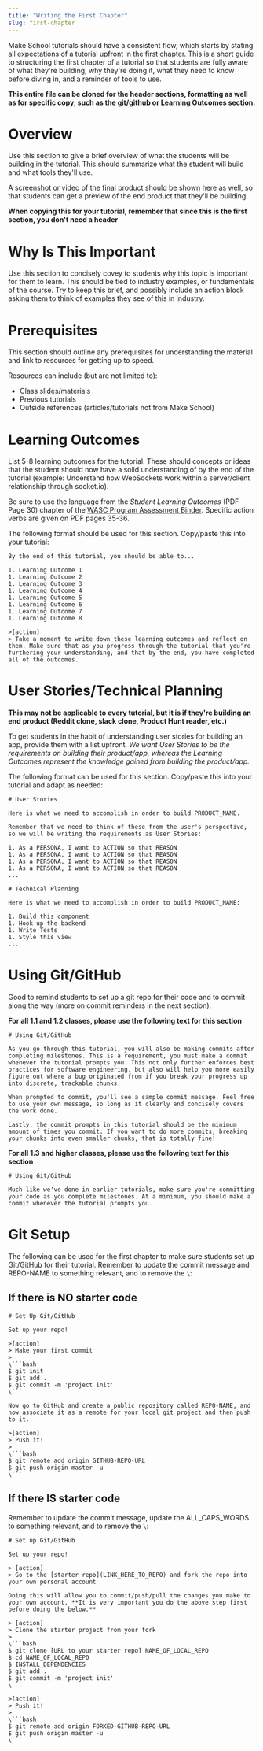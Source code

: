 ```yaml
---
title: "Writing the First Chapter"
slug: first-chapter
---
```


Make School tutorials should have a consistent flow, which starts by stating all expectations of a tutorial upfront in the first chapter. This is a short guide to structuring the first chapter of a tutorial so that students are fully aware of what they're building, why they're doing it, what they need to know before diving in, and a reminder of tools to use.

**This entire file can be cloned for the header sections, formatting as well as for specific copy, such as the git/github or Learning Outcomes section.**

# Overview

Use this section to give a brief overview of what the students will be building in the tutorial. This should summarize what the student will build and what tools they'll use.

A screenshot or video of the final product should be shown here as well, so that students can get a preview of the end product that they'll be building.

**When copying this for your tutorial, remember that since this is the first section, you don't need a header**

# Why Is This Important

Use this section to concisely covey to students why this topic is important for them to learn. This should be tied to industry examples, or fundamentals of the course. Try to keep this brief, and possibly include an action block asking them to think of examples they see of this in industry.

# Prerequisites

This section should outline any prerequisites for understanding the material and link to resources for getting up to speed.

Resources can include (but are not limited to):

- Class slides/materials
- Previous tutorials
- Outside references (articles/tutorials not from Make School)

# Learning Outcomes

List 5-8 learning outcomes for the tutorial. These should concepts or ideas that the student should now have a solid understanding of by the end of the tutorial (example: Understand how WebSockets work within a server/client relationship through socket.io).

Be sure to use the language from the _Student Learning Outcomes_ (PDF Page 30) chapter of the [WASC Program Assessment Binder](https://drive.google.com/open?id=15GeE0LsGH73TNk2BVHd8VgbKnDb80N2j). Specific action verbs are given on PDF pages 35-36.

The following format should be used for this section. Copy/paste this into your tutorial:

```
By the end of this tutorial, you should be able to...

1. Learning Outcome 1
1. Learning Outcome 2
1. Learning Outcome 3
1. Learning Outcome 4
1. Learning Outcome 5
1. Learning Outcome 6
1. Learning Outcome 7
1. Learning Outcome 8

>[action]
> Take a moment to write down these learning outcomes and reflect on them. Make sure that as you progress through the tutorial that you're furthering your understanding, and that by the end, you have completed all of the outcomes.
```

# User Stories/Technical Planning

**This may not be applicable to every tutorial, but it is if they're building an end product (Reddit clone, slack clone, Product Hunt reader, etc.)**

To get students in the habit of understanding user stories for building an app, provide them with a list upfront. _We want User Stories to be the requirements on building their product/app, whereas the Learning Outcomes represent the knowledge gained from building the product/app._

The following format can be used for this section. Copy/paste this into your tutorial and adapt as needed:

```
# User Stories

Here is what we need to accomplish in order to build PRODUCT_NAME.

Remember that we need to think of these from the user's perspective, so we will be writing the requirements as User Stories:

1. As a PERSONA, I want to ACTION so that REASON
1. As a PERSONA, I want to ACTION so that REASON
1. As a PERSONA, I want to ACTION so that REASON
1. As a PERSONA, I want to ACTION so that REASON
...
```

```
# Technical Planning

Here is what we need to accomplish in order to build PRODUCT_NAME:

1. Build this component
1. Hook up the backend
1. Write Tests
1. Style this view
...
```

# Using Git/GitHub

Good to remind students to set up a git repo for their code and to commit along the way (more on commit reminders in the next section).

**For all 1.1 and 1.2 classes, please use the following text for this section**

```
# Using Git/GitHub

As you go through this tutorial, you will also be making commits after completing milestones. This is a requirement, you must make a commit whenever the tutorial prompts you. This not only further enforces best practices for software engineering, but also will help you more easily figure out where a bug originated from if you break your progress up into discrete, trackable chunks.

When prompted to commit, you'll see a sample commit message. Feel free to use your own message, so long as it clearly and concisely covers the work done.

Lastly, the commit prompts in this tutorial should be the minimum amount of times you commit. If you want to do more commits, breaking your chunks into even smaller chunks, that is totally fine!
```

**For all 1.3 and higher classes, please use the following text for this section**

```
# Using Git/GitHub

Much like we've done in earlier tutorials, make sure you're committing your code as you complete milestones. At a minimum, you should make a commit whenever the tutorial prompts you.
```

# Git Setup

The following can be used for the first chapter to make sure students set up Git/GitHub for their tutorial. Remember to update the commit message and REPO-NAME to something relevant, and to remove the `\`:

## If there is NO starter code

```
# Set Up Git/GitHub

Set up your repo!

>[action]
> Make your first commit
>
\```bash
$ git init
$ git add .
$ git commit -m 'project init'
\```

Now go to GitHub and create a public repository called REPO-NAME, and now associate it as a remote for your local git project and then push to it.

>[action]
> Push it!
>
\```bash
$ git remote add origin GITHUB-REPO-URL
$ git push origin master -u
\```

```

## If there IS starter code

Remember to update the commit message, update the ALL_CAPS_WORDS to something relevant, and to remove the `\`:

```
# Set up Git/GitHub

Set up your repo!

> [action]
> Go to the [starter repo](LINK_HERE_TO_REPO) and fork the repo into your own personal account

Doing this will allow you to commit/push/pull the changes you make to your own account. **It is very important you do the above step first before doing the below.**

> [action]
> Clone the starter project from your fork
>
\```bash
$ git clone [URL to your starter repo] NAME_OF_LOCAL_REPO
$ cd NAME_OF_LOCAL_REPO
$ INSTALL_DEPENDENCIES
$ git add .
$ git commit -m 'project init'
\```

>[action]
> Push it!
>
\```bash
$ git remote add origin FORKED-GITHUB-REPO-URL
$ git push origin master -u
\```

```
